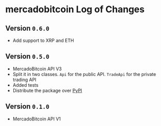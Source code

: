 # mercadobitcoin Log of Changes

## Version `0.6.0`

- Add support to XRP and ETH

## Version `0.5.0`

- MercadoBitcoin API V3
- Split it in two classes. `Api` for the public API. `TradeApi` for the private trading API
- Added tests
- Distribute the package over [PyPI](https://pypi.python.org/pypi/mercadobitcoin)

## Version `0.1.0`

- MercadoBitcoin API V1

